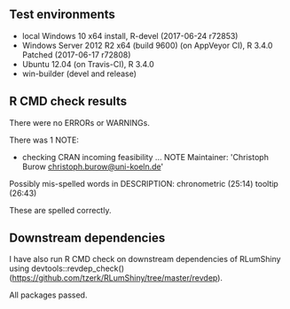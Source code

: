 ## Test environments
* local Windows 10 x64 install, R-devel (2017-06-24 r72853)
* Windows Server 2012 R2 x64 (build 9600) (on AppVeyor CI), R 3.4.0 Patched (2017-06-17 r72808)
* Ubuntu 12.04 (on Travis-CI), R 3.4.0
* win-builder (devel and release)

## R CMD check results
There were no ERRORs or WARNINGs.

There was 1 NOTE:

* checking CRAN incoming feasibility ... NOTE
Maintainer: 'Christoph Burow <christoph.burow@uni-koeln.de>'

Possibly mis-spelled words in DESCRIPTION:
  chronometric (25:14)
  tooltip (26:43)
  
These are spelled correctly.

## Downstream dependencies
I have also run R CMD check on downstream dependencies of RLumShiny using
devtools::revdep_check() (https://github.com/tzerk/RLumShiny/tree/master/revdep).

All packages passed.